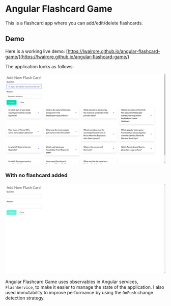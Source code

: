 # Angular Flashcard Game

This is a flashcard app where you can add/edit/delete flashcards.

## Demo
Here is a working live demo: [https://lwairore.github.io/angular-flashcard-game/](https://lwairore.github.io/angular-flashcard-game/)

The application looks as follows:

![This image displays Angular Flashcard Game app](src/assets/demo/angular-flashcard-game.png)

### With no flashcard added
![This image displays how Angular Flashcard Game app looks like without any added flashcard](src/assets/demo/without-any-flashcard-added.png)

Angular Flashcard Game uses observables in Angular services, `FlashService`, to make it easier to manage the state of the application. I also used immutability to improve performance by using the `OnPush` change detection strategy.
